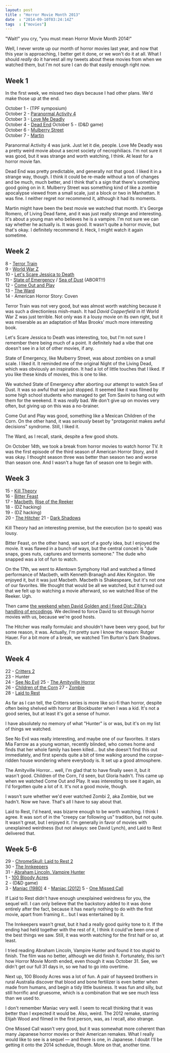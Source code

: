 ```yaml
---
layout: post
title : "Horror Movie Month 2013"
date  : "2014-09-10T03:24:14Z"
tags  : ["movies"]
---
```

"Wait!" you cry, "you must mean Horror Movie Month 2014!"

Well, I never wrote up our month of horror movies last year, and now that this
year is approaching, I better get it done, or we won't do it at all.  What I
should *really* do it harvest all my tweets about these movies from when we
watched them, but I'm not sure I can do that easily enough right now.

## Week 1

In the first week, we missed two days because I had other plans.  We'd make
those up at the end.

October 1 - (TPF symposium)  
October 2 - [Paranormal Activity 4](http://en.wikipedia.org/wiki/Paranormal_Activity_4)  
October 3 - [Love Me Deadly](http://en.wikipedia.org/wiki/Love_Me_Deadly)  
October 4 - [Dead End](http://en.wikipedia.org/wiki/Dead_End_(2003_film))  
October 5 - (D&D game)  
October 6 - [Mulberry Street](http://en.wikipedia.org/wiki/Mulberry_Street_(film))  
October 7 - [Martin](http://en.wikipedia.org/wiki/Martin_(film))

Paranormal Activity 4 was junk.  Just let it die, people.  Love Me Deadly was a
pretty weird movie about a secret society of necrophiliacs.  I'm not sure it
was good, but it was strange and worth watching, I think.  At least for a
horror movie fan.

Dead End was pretty predictable, and generally not that good.  I liked it in a
strange way, though.  I think it could be re-made without a ton of changes and
be much, much better, and I think that's a sign that there's something good
going on in it.  Mulberry Street was something kind of like a zombie apocalypse
viewed from a small scale, just a block or two in Manhattan.  It was fine.  I
neither regret nor recommend it, although it had its moments.

Martin might have been the best movie we watched that month.  It's George
Romero, of Living Dead fame, and it was just really strange and interesting.
It's about a young man who believes he is a vampire.  I'm not sure we can say
whether he actually is.  It was good.  It wasn't quite a horror movie, but
that's okay.  I definitely recommend it.  Heck, I might watch it again
sometime.

## Week 2

 8 - [Terror Train](http://en.wikipedia.org/wiki/Terror_Train)  
 9 - [World War Z](http://en.wikipedia.org/wiki/World_War_Z_(film))  
10 - [Let's Scare Jessica to Death](http://en.wikipedia.org/wiki/Let%27s_Scare_Jessica_to_Death)  
11 - [State of Emergency](http://en.wikipedia.org/wiki/State_of_Emergency_(film))  / [Sea of Dust](http://en.wikipedia.org/wiki/Sea_of_Dust_(film)) (ABORT!!)  
12 - [Come Out and Play](http://en.wikipedia.org/wiki/Come_Out_and_Play_(film))  
13 - [The Ward](http://en.wikipedia.org/wiki/The_Ward_(film))  
14 - American Horror Story: Coven

Terror Train was not very good, but was almost worth watching because it was
such a directionless mish-mash.  It had *David Copperfield* in it!  World War Z
was just terrible.  Not only was it a lousy movie on its own right, but it was
miserable as an adaptation of Max Brooks' much more interesting book.

Let's Scare Jessica to Death was interesting, too, but I'm not sure I remember
there being much of a point.  It definitely had a vibe that one doesn't see in
a lot of other movies, if any.

State of Emergency, like Mulberry Street, was about zombies on a small scale.
I liked it.  It reminded me of the original Night of the Living Dead, which was
obviously an inspiration.  It had a lot of little touches that I liked.  If you
like these kinds of movies, this is one to like.

We watched State of Emergency after aborting our attempt to watch Sea of Dust.
It was so awful that we just stopped.  It seemed like it was filmed by some
high school students who managed to get Tom Savini to hang out with them for
the weekend.  It was *really* bad.  We don't give up on movies very often, but
giving up on this was a no-brainer.

Come Out and Play was good, something like a Mexican Children of the Corn.  On
the other hand, it was *seriously* beset by "protagonist makes awful decisions"
syndrome.  Still, I liked it.

The Ward, as I recall, stank, despite a few good shots.

On October 14th, we took a break from horror movies to watch horror TV.  It was
the first episode of the third season of American Horror Story, and it was
okay.  I thought season three was better than season two and worse than season
one.  And I wasn't a huge fan of season one to begin with.

## Week 3

15 - [Kill Theory](http://en.wikipedia.org/wiki/Kill_Theory)  
16 - [Bitter Feast](http://en.wikipedia.org/wiki/Bitter_Feast)  
17 - [Macbeth](http://ntlive.nationaltheatre.org.uk/productions/ntlout4-macbeth), [Rise of the Reeker](http://en.wikipedia.org/wiki/No_Man's_Land:_The_Rise_of_Reeker)  
18 - (DZ hacking)  
19 - (DZ hacking)  
20 - [The Hitcher](http://en.wikipedia.org/wiki/The_Hitcher_(1986_film))  
21 - [Dark Shadows](http://en.wikipedia.org/wiki/Dark_Shadows_(film))  

Kill Theory had an interesting premise, but the execution (so to speak) was
lousy.

Bitter Feast, on the other hand, was sort of a goofy idea, but I enjoyed the
movie.  It was flawed in a bunch of ways, but the central conceit is "dude
snaps, goes nuts, captures and torments someone."  The dude who snapped was a
lot of fun to watch.

On the 17th, we went to Allentown Symphony Hall and watched a filmed
performance of Macbeth, with Kenneth Branagh and Alex Kingston.  We enjoyed it,
but it was just Macbeth.  Macbeth is Shakespeare, but it's not one of our
favorites.  We thought that would be all we watched, but it turned out that we
felt up to watching a movie afterward, so we watched Rise of the Reeker.  Ugh.

Then came [the weekend when David Golden and I fixed Dist::Zilla's handling of
encodings](http://rjbs.manxome.org/rubric/entry/2021).  We declined to force
David to sit through horror movies with us, because we're good hosts.

The Hitcher was really formulaic and shouldn't have been very good, but for
some reason, it was.  Actually, I'm pretty sure I know the reason:  Rutger
Hauer.  For a bit more of a break, we watched Tim Burton's Dark Shadows.  Eh.

## Week 4

22 - [Critters 2](http://en.wikipedia.org/wiki/Critters_2:_The_Main_Course)  
23 - Hunter  
24 - [See No Evil](http://en.wikipedia.org/wiki/See_No_Evil_(1971_film))  
25 - [The Amityville Horror](http://en.wikipedia.org/wiki/The_Amityville_Horror)  
26 - [Children of the Corn](http://en.wikipedia.org/wiki/Children_of_the_Corn_(1984_film))  
27 - [Zombie](http://en.wikipedia.org/wiki/Zombi_2)  
28 - [Laid to Rest](http://en.wikipedia.org/wiki/Laid_to_Rest_(film))  

As far as I can tell, the Critters series is more like sci-fi than horror,
despite often being shelved with horror at Blockbuster when I was a kid.  It's
not a good series, but at least it's got a sense of humor.

I have absolutely no memory of what "Hunter" is or was, but it's on my list of things we watched.

See No Evil was really interesting, and maybe one of our favorites.  It stars
Mia Farrow as a young woman, recently blinded, who comes home and finds that
her whole family has been killed... but she doesn't find this out immediately,
and first spends quite a bit of time walking around the corpse-ridden house
wondering where everybody is.  It set up a good atmosphere.

The Amityville Horror… well, I'm glad that to have finally seen it, but it
wasn't good.  Children of the Corn, I'd seen, but Gloria hadn't.  This came up
when we watched Come Out and Play.  It was interesting to see it again, as I'd
forgotten quite a lot of it.  It's not a good movie, though.

I wasn't sure whether we'd ever watched Zombi 2, aka Zombie, but we hadn't.
Now we have.  That's all I have to say about that.

Laid to Rest, I'd heard, was bizarre enough to be worth watching.  I think I
agree.  It was sort of in the "creepy car following us" tradition, but not
quite.  It wasn't great, but I enjoyed it.  I'm generally in favor of movies
with unexplained weirdness (but not always: see David Lynch), and Laid to Rest
delivered that.

## Week 5-6

29 - [ChromeSkull: Laid to Rest 2](http://en.wikipedia.org/wiki/ChromeSkull:_Laid_to_Rest_2)  
30 - [The Innkeepers](http://en.wikipedia.org/wiki/The_Innkeepers_(film))  
31 - [Abraham Lincoln, Vampire Hunter](http://en.wikipedia.org/wiki/Abraham_Lincoln:_Vampire_Hunter)  
 1 - [100 Bloody Acres](http://en.wikipedia.org/wiki/100_Bloody_Acres)  
 2 - (D&D game)  
 3 - [Maniac (1980)](http://en.wikipedia.org/wiki/Maniac_(1980_film))  
 4 - [Maniac (2012)](http://en.wikipedia.org/wiki/Maniac_(2012_film))  
 5 - [One Missed Call](http://en.wikipedia.org/wiki/One_Missed_Call_(2008_film))

If Laid to Rest didn't have enough unexplained weirdness for you, the sequel
will.  I can only believe that the backstory added to it was done entirely
after the fact, because it has nearly nothing to do with the first movie, apart
from framing it… but I was entertained by it.

The Innkeepers wasn't great, but it had a really good quirky tone to it.  If
the ending had held together with the rest of it, I think it could've been one
of the best things we saw.  Still, it was worth watching for the first half or
so, at least.

I tried reading Abraham Lincoln, Vampire Hunter and found it too stupid to
finish.  The film was no better, although we did finish it.  Fortunately, this
isn't how Horror Movie Month ended, even though it was October 31.  See, we
didn't get our full 31 days in, so we had to go into overtime.

Next up, 100 Bloody Acres was a lot of fun.  A pair of hayseed brothers in
rural Australia discover that blood and bone fertilizer is even better when
made from humans, and begin a tidy little business.  It was fun and silly, but
still horrific and gruesome, which is a combination that we see much less than
we used to.

I don't remember Maniac very well.  I seem to recall thinking that it was
better than I expected it would be.  Also, weird.  The 2012 remake, starring
Elijah Wood and filmed in the first person, was, as I recall, also strange.

One Missed Call wasn't very good, but it was somewhat more coherent than many
Japanese horror movies or their American remakes.  What I really would like to
see is a sequel — and there is one, in Japanese.  I doubt I'll be getting it
onto the 2014 schedule, though.  More on that, another time.
